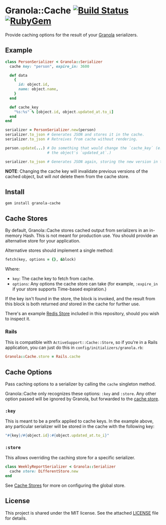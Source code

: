 # Granola::Cache [![Build Status](https://img.shields.io/travis/foca/granola-cache.svg)](https://travis-ci.org/foca/granola-cache) [![RubyGem](https://img.shields.io/gem/v/granola-cache.svg)](https://rubygems.org/gems/granola-cache)

Provide caching options for the result of your [Granola][] serializers.

[Granola]: https://github.com/foca/granola

## Example

``` ruby
class PersonSerializer < Granola::Serializer
  cache key: "person", expire_in: 3600

  def data
    {
      id: object.id,
      name: object.name,
    }
  end

  def cache_key
    "%s:%s" % [object.id, object.updated_at.to_i]
  end
end

serializer = PersonSerializer.new(person)
serializer.to_json # Generates JSON and stores it in the cache.
serializer.to_json # Retreives from cache without rendering.

person.update(...) # Do something that would change the `cache_key` (e.g. update
                   # the object's `updated_at`.)

serializer.to_json # Generates JSON again, storing the new version in the cache.
```

**NOTE**: Changing the cache key will invalidate previous versions of the cached
object, but will _not_ delete them from the cache store.

## Install

    gem install granola-cache

## Cache Stores

By default, Granola::Cache stores cached output from serializers in an in-memory
Hash. This is not meant for production use. You should provide an alternative
store for your application.

Alternative stores should implement a single method:

``` ruby
fetch(key, options = {}, &block)
```

Where:

* `key`: The cache key to fetch from cache.
* `options`: Any options the cache store can take (for example, `:expire_in`
  if your store supports Time-based expiration.)

If the key isn't found in the store, the block is invoked, and the result from
this block is both returned _and_ stored in the cache for further use.

There's an example [Redis Store](./examples/redis_store.rb) included in this
repository, should you wish to inspect it.

### Rails

This is compatible with `ActiveSupport::Cache::Store`, so if you're in a Rails
application, you can just do this in `config/initializers/granola.rb`:

``` ruby
Granola::Cache.store = Rails.cache
```

## Cache Options

Pass caching options to a serializer by calling the `cache` singleton method.

Granola::Cache only recognizes these options: `:key` and `:store`. Any other
option passed will be ignored by Granola, but forwarded to the [cache
store](#cache-stores).

### `:key`

This is meant to be a prefix applied to cache keys. In the example above, any
particular serializer will be stored in the cache with the following key:

``` ruby
"#{key}/#{object.id}:#{object.updated_at.to_i}"
```

### `:store`

This allows overriding the caching store for a specific serializer.

``` ruby
class WeeklyReportSerializer < Granola::Serializer
  cache store: DifferentStore.new
end
```

See [Cache Stores](#cache-stores) for more on configuring the global store.

## License

This project is shared under the MIT license. See the attached [LICENSE][] file
for details.

[LICENSE]: ./LICENSE
